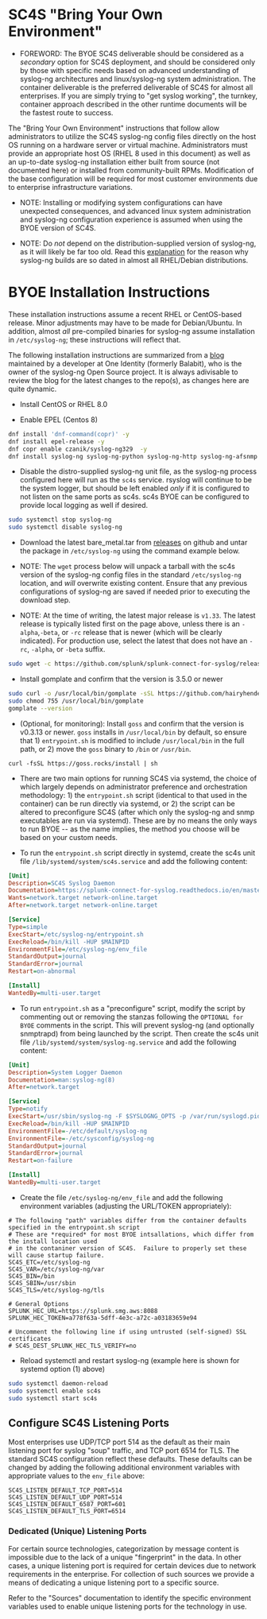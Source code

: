 # SC4S "Bring Your Own Environment"

* FOREWORD:  The BYOE SC4S deliverable should be considered as a _secondary_ option for SC4S deployment, and should be
considered only by those with specific needs based on advanced understanding of syslog-ng architectures and linux/syslog-ng
system administration.  The container deliverable is the preferred deliverable of SC4S for almost all enterprises.
If you are simply trying to "get syslog working", the turnkey, container approach described in the other runtime documents will
be the fastest route to success.

The "Bring Your Own Environment" instructions that follow allow administrators to utilize the SC4S syslog-ng
config files directly on the host OS running on a hardware server or virtual machine.  Administrators must provide an
appropriate host OS (RHEL 8 used in this document) as well as an up-to-date syslog-ng installation either built from source (not documented here) or
installed from community-built RPMs.  Modification of the base configuration will be required for most customer
environments due to enterprise infrastructure variations. 

* NOTE: Installing or modifying system configurations can have unexpected consequences, and advanced linux system
administration and syslog-ng configuration experience is assumed when using the BYOE version of SC4S.

* NOTE:  Do _not_ depend on the distribution-supplied version of syslog-ng, as it will likely be far too old.
Read this [explanation](https://www.syslog-ng.com/community/b/blog/posts/installing-latest-syslog-ng-on-rhel-and-other-rpm-distributions)
for the reason why syslog-ng builds are so dated in almost all RHEL/Debian distributions.

# BYOE Installation Instructions

These installation instructions assume a recent RHEL or CentOS-based release.  Minor adjustments may have to be made for
Debian/Ubuntu.  In addition, almost _all_ pre-compiled binaries for syslog-ng assume installation in `/etc/syslog-ng`; these instructions
will reflect that.

The following installation instructions are summarized from a 
[blog](https://www.syslog-ng.com/community/b/blog/posts/introducing-the-syslog-ng-stable-rpm-repositories)
maintained by a developer at One Identity (formerly Balabit), who is the owner of the syslog-ng Open Source project.
It is always adivisable to review the blog for the latest changes to the repo(s), as changes here are quite dynamic.

* Install CentOS or RHEL 8.0

* Enable EPEL (Centos 8)

```bash
dnf install 'dnf-command(copr)' -y
dnf install epel-release -y
dnf copr enable czanik/syslog-ng329  -y
dnf install syslog-ng syslog-ng-python syslog-ng-http syslog-ng-afsnmp net-snmp python3-pip gcc python3-devel -y
``` 

* Disable the distro-supplied syslog-ng unit file, as the syslog-ng process configured here will run as the `sc4s`
service.  rsyslog will continue to be the system logger, but should be left enabled _only_ if it is configured to not
listen on the same ports as sc4s.  sc4s BYOE can be configured to provide local logging as well if desired.

```bash
sudo systemctl stop syslog-ng
sudo systemctl disable syslog-ng
```        

* Download the latest bare_metal.tar from [releases](https://github.com/splunk/splunk-connect-for-syslog/releases) on github and untar the package in `/etc/syslog-ng` using the command example below.

* NOTE:  The `wget` process below will unpack a tarball with the sc4s version of the syslog-ng config files in the standard
`/etc/syslog-ng` location, and _will_ overwrite existing content.  Ensure that any previous configurations of syslog-ng are saved
if needed prior to executing the download step.

* NOTE:  At the time of writing, the latest major release is `v1.33`.  The latest release is typically listed first on the page above, unless
there is an `-alpha`,`-beta`, or `-rc` release that is newer (which will be clearly indicated).  For production use, select the latest that does not have an `-rc`, `-alpha`, or `-beta` suffix. 

```bash
sudo wget -c https://github.com/splunk/splunk-connect-for-syslog/releases/download/<latest release>/baremetal.tar -O - | sudo tar -x -C /etc/syslog-ng
```

* Install gomplate and confirm that the version is 3.5.0 or newer 

```bash
sudo curl -o /usr/local/bin/gomplate -sSL https://github.com/hairyhenderson/gomplate/releases/download/v3.5.0/gomplate_linux-amd64
sudo chmod 755 /usr/local/bin/gomplate
gomplate --version
```

* (Optional, for monitoring): Install `goss` and confirm that the version is v0.3.13 or newer.  `goss` installs in 
`/usr/local/bin` by default, so ensure that 1) `entrypoint.sh` is modified to include `/usr/local/bin` in the full path,
or 2) move the `goss` binary to `/bin` or `/usr/bin`.
```
curl -fsSL https://goss.rocks/install | sh
```

* There are two main options for running SC4S via systemd, the choice of which largely depends on administrator preference and
orchestration methodology: 1) the `entrypoint.sh` script (identical to that used in the container) can be run directly via systemd,
or 2) the script can be altered to preconfigure SC4S (after which only the syslog-ng and snmp executables are run via systemd). These
are by no means the only ways to run BYOE -- as the name implies, the method you choose will be based on your custom needs.

* To run the `entrypoint.sh` script directly in systemd, create the sc4s unit file ``/lib/systemd/system/sc4s.service`` and add the following
content:

```ini
[Unit]
Description=SC4S Syslog Daemon
Documentation=https://splunk-connect-for-syslog.readthedocs.io/en/master/
Wants=network.target network-online.target
After=network.target network-online.target

[Service]
Type=simple
ExecStart=/etc/syslog-ng/entrypoint.sh
ExecReload=/bin/kill -HUP $MAINPID
EnvironmentFile=/etc/syslog-ng/env_file
StandardOutput=journal
StandardError=journal
Restart=on-abnormal

[Install]
WantedBy=multi-user.target
```

* To run `entrypoint.sh` as a "preconfigure" script, modify the script by commenting out or removing the stanzas following the
`OPTIONAL for BYOE` comments in the script.  This will prevent syslog-ng (and optionally snmptrapd) from being launched by the script.
Then create the sc4s unit file ``/lib/systemd/system/syslog-ng.service`` and add the following content:

```ini
[Unit]
Description=System Logger Daemon
Documentation=man:syslog-ng(8)
After=network.target

[Service]
Type=notify
ExecStart=/usr/sbin/syslog-ng -F $SYSLOGNG_OPTS -p /var/run/syslogd.pid
ExecReload=/bin/kill -HUP $MAINPID
EnvironmentFile=-/etc/default/syslog-ng
EnvironmentFile=-/etc/sysconfig/syslog-ng
StandardOutput=journal
StandardError=journal
Restart=on-failure

[Install]
WantedBy=multi-user.target
```

* Create the file ``/etc/syslog-ng/env_file`` and add the following environment variables (adjusting the URL/TOKEN appropriately):

```dotenv
# The following "path" variables differ from the container defaults specified in the entrypoint.sh script
# These are *required* for most BYOE intsallations, which differ from the install location used
# in the contaniner version of SC4S.  Failure to properly set these will cause startup failure.
SC4S_ETC=/etc/syslog-ng
SC4S_VAR=/etc/syslog-ng/var
SC4S_BIN=/bin
SC4S_SBIN=/usr/sbin
SC4S_TLS=/etc/syslog-ng/tls

# General Options
SPLUNK_HEC_URL=https://splunk.smg.aws:8088
SPLUNK_HEC_TOKEN=a778f63a-5dff-4e3c-a72c-a03183659e94

# Uncomment the following line if using untrusted (self-signed) SSL certificates
# SC4S_DEST_SPLUNK_HEC_TLS_VERIFY=no
```

* Reload systemctl and restart syslog-ng (example here is shown for systemd option (1) above)

```bash
sudo systemctl daemon-reload
sudo systemctl enable sc4s
sudo systemctl start sc4s
```
## Configure SC4S Listening Ports

Most enterprises use UDP/TCP port 514 as the default as their main listening port for syslog "soup" traffic, and TCP port 6514 for TLS.
The standard SC4S configuration reflect these defaults.  These defaults can be changed by adding the following
additional environment variables with appropriate values to the ``env_file`` above:
```dotenv
SC4S_LISTEN_DEFAULT_TCP_PORT=514
SC4S_LISTEN_DEFAULT_UDP_PORT=514
SC4S_LISTEN_DEFAULT_6587_PORT=601
SC4S_LISTEN_DEFAULT_TLS_PORT=6514
```
### Dedicated (Unique) Listening Ports

For certain source technologies, categorization by message content is impossible due to the lack of a unique "fingerprint" in
the data.  In other cases, a unique listening port is required for certain devices due to network requirements in the enterprise.
For collection of such sources we provide a means of dedicating a unique listening port to a specific source.

Refer to the "Sources" documentation to identify the specific environment variables used to enable unique listening ports for the technology
in use.
